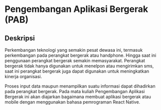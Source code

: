 # Pengembangan Aplikasi Bergerak (PAB)

## Deskripsi

Perkembangan teknologi yang semakin pesat dewasa ini, termasuk perkembangan pada perangkat bergerak atau handphone. Hingga saat ini penggunaan perangkat 
bergerak semakin memasyarakat. Perangkat bergerak tidak hanya digunakan untuk menelpon atau mengirimkan sms, saat ini perangkat bergerak juga dapat 
digunakan untuk meningkatkan kinerja organisasi. 

Proses input data maupun menampilkan suatu informasi dapat dihadirkan pada perangkat bergerak. Pada mata 
kuliah Pengembangan Aplikasi Bergerak ini akan diajarkan bagaimana membuat aplikasi bergerak atau mobile dengan menggunakan bahasa pemrograman React 
Native.
